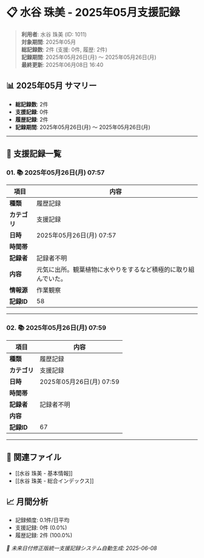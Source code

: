 # 📋 水谷 珠美 - 2025年05月支援記録

> **利用者**: 水谷 珠美 (ID: 1011)  
> **対象期間**: 2025年05月  
> **総記録数**: 2件 (支援: 0件, 履歴: 2件)  
> **記録期間**: 2025年05月26日(月) ～ 2025年05月26日(月)  
> **最終更新**: 2025年06月08日 16:40

## 📊 2025年05月 サマリー
- **総記録数**: 2件
- **支援記録**: 0件
- **履歴記録**: 2件
- **記録期間**: 2025年05月26日(月) ～ 2025年05月26日(月)

---

## 📝 支援記録一覧

### 01. 📚 2025年05月26日(月) 07:57

| 項目 | 内容 |
|------|------|
| **種類** | 履歴記録 |
| **カテゴリ** | 支援記録 |
| **日時** | 2025年05月26日(月) 07:57 |
| **時間帯** |  |
| **記録者** | 記録者不明 |
| **内容** | 元気に出所。観葉植物に水やりをするなど積極的に取り組んでいた。 |
| **情報源** | 作業観察 |
| **記録ID** | 58 |

---

### 02. 📚 2025年05月26日(月) 07:59

| 項目 | 内容 |
|------|------|
| **種類** | 履歴記録 |
| **カテゴリ** | 支援記録 |
| **日時** | 2025年05月26日(月) 07:59 |
| **時間帯** |  |
| **記録者** | 記録者不明 |
| **内容** |  |
| **記録ID** | 67 |

---

## 🔗 関連ファイル
- [[水谷 珠美 - 基本情報]]
- [[水谷 珠美 - 総合インデックス]]

## 📈 月間分析
- 記録頻度: 0.1件/日平均
- 支援記録: 0件 (0.0%)
- 履歴記録: 2件 (100.0%)

*🔄 未来日付修正版統一支援記録システム自動生成: 2025-06-08*
